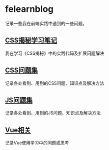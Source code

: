 # felearnblog
记录一些我在前端实践中遇到的一些问题。

## [CSS揭秘学习笔记](./cssSecret)
我在学习《CSS揭秘》中的实践代码及扩展问题解决

## [CSS问题集](./problems-css)
记录各处看到、用到的CSS问题、知识点及解决方法

## [JS问题集](./problems-js)
记录各处看到、用到的JS问题、知识点及解决方法

## [Vue相关](./vuerelated)
记录Vue使用学习中的问题或思考
